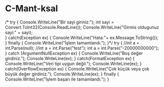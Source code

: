 # C-Mant-ksal
/*
try
{
 Console.WriteLine("Bir sayi giriniz:");
int sayi = Convert.ToInt32(Console.ReadLine());
Console.WriteLine("Girmis oldugunuz sayi:" + sayi);   
}
catch(Exception ex)
{
    Console.WriteLine("Hata:"+ ex.Message.ToString());
}
finally
{
   Console.WriteLine("İşlem tamamlandı.");
}*/
try
{
    //int a = int.Parse(null);
    //int a = int.Parse("test");
    int a = int.Parse("-20000000000");
}
catch (ArgumentNullException ex)
{
    Console.WriteLine("Boş değer girdiniz.");
    Console.WriteLine(ex);
}
catch(FormatException ex)
{
    Console.WriteLine("Veri tipi uygun değil.");
    Console.WriteLine(ex); 
}
catch(OverflowException ex)
{
    Console.WriteLine("Çok küçük veya çok büyük değer girdiniz.");
    Console.WriteLine(ex); 
}
finally
{
    Console.WriteLine("İşlem başarı ile tamamlandı.");
}

